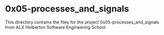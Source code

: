 # 0x05-processes_and_signals #

This directory contains the files for the project 0x05-processes_and_signals from ALX Holberton Software Engineering School
